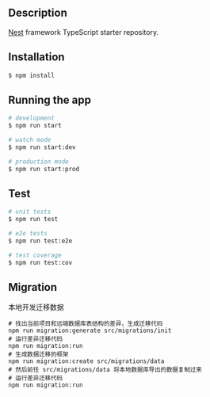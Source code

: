 ## Description

[Nest](https://github.com/nestjs/nest) framework TypeScript starter repository.

## Installation

```bash
$ npm install
```

## Running the app

```bash
# development
$ npm run start

# watch mode
$ npm run start:dev

# production mode
$ npm run start:prod
```

## Test

```bash
# unit tests
$ npm run test

# e2e tests
$ npm run test:e2e

# test coverage
$ npm run test:cov
```

## Migration

本地开发迁移数据

```shell
# 找出当前项目和远端数据库表结构的差异，生成迁移代码
npm run migration:generate src/migrations/init
# 运行差异迁移代码
npm run migration:run
# 生成数据迁移的框架
npm run migration:create src/migrations/data
# 然后前往 src/migrations/data 将本地数据库导出的数据复制过来
# 运行差异迁移代码
npm run migration:run
```
